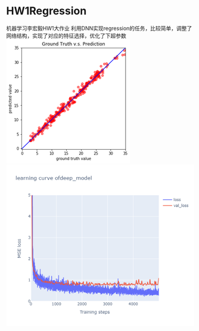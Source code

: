 # HW1Regression
机器学习李宏毅HW1大作业
利用DNN实现regression的任务，比较简单，调整了网络结构，实现了对应的特征选择，优化了下超参数
![image](1.png)
![image](2.png)
